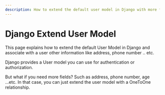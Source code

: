 ```yaml
---
description: How to extend the default user model in Django with more fields
---
```

# Django Extend User Model

This page explains how to extend the default User Model in Django and associate with a user other information like address, phone number .. etc.

Django provides a User model you can use for authentication or authorization. 

But what if you need more fields? Such as address, phone number, age ...etc. In that case, you can just extend the user model with a OneToOne relationship.

  

